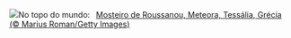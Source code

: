 ![](https://www.bing.com/th?id=OHR.MeteoraMonastery_PT-BR0665856775_UHD.jpg&w=1000)No topo do mundo:&nbsp;&ensp;[Mosteiro de Roussanou, Meteora, Tessália, Grécia (© Marius Roman/Getty Images)](https://www.bing.com/th?id=OHR.MeteoraMonastery_PT-BR0665856775_UHD.jpg)
<br><br/>
